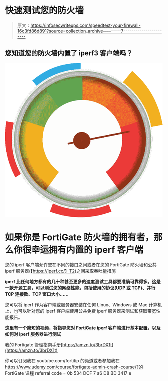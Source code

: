 # 快速测试您的防火墙

> 原文：<https://infosecwriteups.com/speedtest-your-firewall-16c3fd86d891?source=collection_archive---------7----------------------->

## 您知道您的防火墙内置了 iperf3 客户端吗？

![](img/4da0f96765e166cfd552ff77c484096f.png)

# 如果你是 FortiGate 防火墙的拥有者，那么你很幸运拥有内置的 iperf 客户端

您的 iperf 客户端允许您在不同的接口之间或者在您的 FortiGate 防火墙和公共 iperf 服务器(【https://iperf.cc/】T2)之间采取吞吐量措施

**iperf 比任何地方都有的几十种甚至更多的速度测试工具都要准确可靠得多。这是一款开源工具，可以测试您的网络性能，包括使用的协议(UDP 或 TCP)、并行 TCP 连接数、TCP 窗口大小……**

您可以将 iperf 作为客户端或服务器安装在任何 Linux、Windows 或 Mac 计算机上，也可以针对您的 iperf 客户端使用公共免费 iperf 服务器来测试和获取带宽性能报告。

**这里有一个简短的视频，将指导您对 FortiGate iperf 客户端进行基本配置，以及如何对 iperf 服务器进行测试**

我的 Fortigate 管理指南手册[https://amzn.to/3brDX1t](https://amzn.to/3brDX1t)

你可以订阅我在 youtube.com/fortitip 的频道或者参加我在 https://www.udemy.com/course/fortigate-admin-crash-course/?的 FortiGate 课程 referral code = 0b 534 DCF 7 a6 D8 BD 3417 e